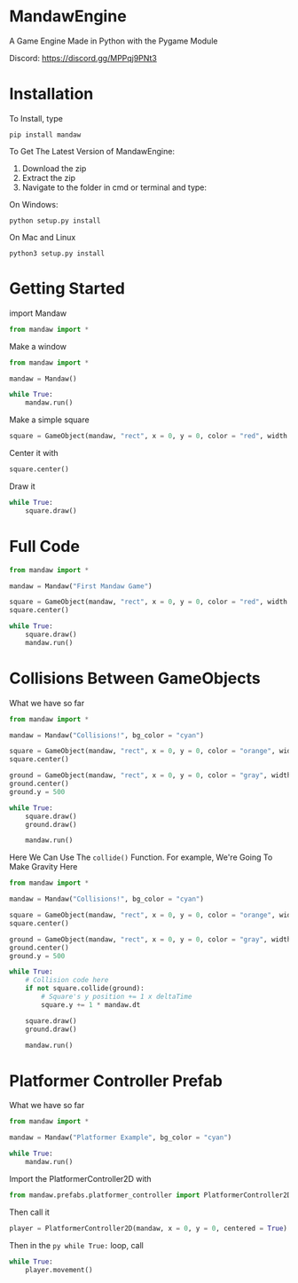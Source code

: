 # MandawEngine
A Game Engine Made in Python with the Pygame Module

Discord: https://discord.gg/MPPqj9PNt3

# Installation
To Install, type
```
pip install mandaw
```
To Get The Latest Version of MandawEngine:
1) Download the zip
2) Extract the zip
3) Navigate to the folder in cmd or terminal and type:

On Windows:
```
python setup.py install
```
On Mac and Linux
```
python3 setup.py install
```

# Getting Started
import Mandaw
```py
from mandaw import *
```

Make a window
```py
from mandaw import *

mandaw = Mandaw() 

while True:
    mandaw.run()
```
Make a simple square
```py
square = GameObject(mandaw, "rect", x = 0, y = 0, color = "red", width = 20, height = 20)
```
Center it with
```py
square.center()
```
Draw it
```py
while True:
    square.draw()
```
# Full Code
```py
from mandaw import *

mandaw = Mandaw("First Mandaw Game")

square = GameObject(mandaw, "rect", x = 0, y = 0, color = "red", width = 20, height = 20)
square.center()

while True:
    square.draw()
    mandaw.run()
```
# Collisions Between GameObjects
What we have so far
```py
from mandaw import *

mandaw = Mandaw("Collisions!", bg_color = "cyan")

square = GameObject(mandaw, "rect", x = 0, y = 0, color = "orange", width = 20, height = 30)
square.center()

ground = GameObject(mandaw, "rect", x = 0, y = 0, color = "gray", width = 5000, height = 100)
ground.center()
ground.y = 500

while True:
    square.draw()
    ground.draw()   

    mandaw.run()
```
Here We Can Use The `collide()` Function. For example, We're Going To Make Gravity Here
```py
from mandaw import *

mandaw = Mandaw("Collisions!", bg_color = "cyan")

square = GameObject(mandaw, "rect", x = 0, y = 0, color = "orange", width = 20, height = 30)
square.center()

ground = GameObject(mandaw, "rect", x = 0, y = 0, color = "gray", width = 5000, height = 100)
ground.center()
ground.y = 500

while True:
    # Collision code here
    if not square.collide(ground):
        # Square's y position += 1 x deltaTime
        square.y += 1 * mandaw.dt 

    square.draw()
    ground.draw()   

    mandaw.run()
```

# Platformer Controller Prefab
What we have so far
```py
from mandaw import *

mandaw = Mandaw("Platformer Example", bg_color = "cyan")

while True:
    mandaw.run()
```
Import the PlatformerController2D with
```py
from mandaw.prefabs.platformer_controller import PlatformerController2D
```
Then call it
```py
player = PlatformerController2D(mandaw, x = 0, y = 0, centered = True)
```
Then in the ```py while True:``` loop, call
```py
while True:
    player.movement()
``` 
